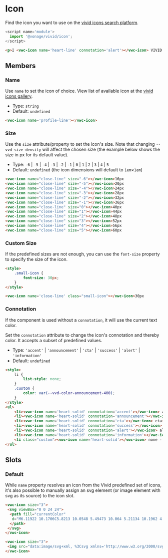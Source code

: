 # Icon

Find the icon you want to use on the [vivid icons search platform](../../designs/icons-gallery).

```js
<script name='module'>
  import '@vonage/vivid/icon';
</script>
```

```html preview
<p>I <vwc-icon name='heart-line' connotation='alert'></vwc-icon> VIVID!</p>
```

## Members

### Name

Use `name` to set the icon of choice.
View list of available icon at the [vivid icons gallery](../../designs/icons-gallery).

- Type: `string`
- Default: `undefined`

```html preview
<vwc-icon name='profile-line'></vwc-icon>
```

### Size

Use the `size` attribute/property to set the icon's size.
Note that changing `--vvd-size-density` will affect the chosen size (the example below shows the size in px for its default value).

- Type: `-6` | `-5` | `-4` | `-3` | `-2` | `-1` | `0` | `1` | `2` | `3` | `4` | `5`
- Default: `undefined` (the icon dimensions will default to `1em`×`1em`)

```html preview
<vwc-icon name="close-line" size="-6"></vwc-icon>16px
<vwc-icon name="close-line" size="-5"></vwc-icon>20px
<vwc-icon name="close-line" size="-4"></vwc-icon>24px
<vwc-icon name="close-line" size="-3"></vwc-icon>28px
<vwc-icon name="close-line" size="-2"></vwc-icon>32px
<vwc-icon name="close-line" size="-1"></vwc-icon>36px
<vwc-icon name="close-line" size="0"></vwc-icon>40px
<vwc-icon name="close-line" size="1"></vwc-icon>44px
<vwc-icon name="close-line" size="2"></vwc-icon>48px
<vwc-icon name="close-line" size="3"></vwc-icon>52px
<vwc-icon name="close-line" size="4"></vwc-icon>56px
<vwc-icon name="close-line" size="5"></vwc-icon>60px
```

### Custom Size

If the predefined sizes are not enough, you can use the `font-size` property to specify the size of the icon.

```html preview
<style>
	.small-icon {
		font-size: 30px;
	}
</style>

<vwc-icon name='close-line' class="small-icon"></vwc-icon>30px
```

### Connotation

If the component is used without a `connotation`, it will use the current text color.

Set the `connotation` attribute to change the icon's connotation and thereby color.
It accepts a subset of predefined values.

- Type: `'accent'` | `'announcement'` | `'cta'` | `'success'` | `'alert'` | `'information'`
- Default: `undefined`

```html preview
<style>
	li {
		list-style: none;
	}
	.custom {
		color: var(--vvd-color-announcement-400);
	}
</style>
<ul>
	<li><vwc-icon name='heart-solid' connotation='accent'></vwc-icon> accent</li>
	<li><vwc-icon name='heart-solid' connotation='announcement'></vwc-icon> announcement</li>
	<li><vwc-icon name='heart-solid' connotation='cta'></vwc-icon> cta</li>
	<li><vwc-icon name='heart-solid' connotation='success'></vwc-icon> success</li>
	<li><vwc-icon name='heart-solid' connotation='alert'></vwc-icon> alert</li>
	<li><vwc-icon name='heart-solid' connotation='information'></vwc-icon> information</li>
	<li class="custom"><vwc-icon name='heart-solid'></vwc-icon> none - using text color</li>
</ul>
```

## Slots

### Default

While `name` property resolves an icon from the Vivid predefined set of icons, it's also possible to manually assign an svg element (or image element with svg as its source) to the icon slot.

```html preview
<vwc-icon size="3"> 
 <svg viewBox="0 0 24 24">
  <path fill="currentColor"
   d="M6.11922 10.1706C5.8213 10.0548 5.49473 10.064 5.21134 10.1962 4.92796 10.3283 4.71098 10.5726 4.60814 10.8752 4.50529 11.1778 4.52501 11.514 4.66295 11.8098L7.61024 18.1303C8.43788 19.9052 9.90708 21.2924 11.6946 21.9868 13.4821 22.6812 15.4416 22.6259 17.1419 21.833L18.5366 21.1827C19.4417 20.7603 20.2431 20.1426 20.8882 19.3702 21.5333 18.5979 22.0073 17.6885 22.2792 16.7017L23.6271 11.8184C23.7189 11.5145 23.7087 11.1844 23.5983 10.8802 23.4878 10.5759 23.2832 10.3147 23.0168 10.1377 22.7339 9.96294 22.4024 9.89734 22.0836 9.95301 21.7647 10.0087 21.48 10.1818 21.2822 10.4405L19.4217 12.8724C19.3395 12.9796 19.2313 13.0626 19.1074 13.1135 18.9835 13.1643 18.848 13.1813 18.7137 13.1629 18.5793 13.1444 18.4507 13.0911 18.34 13.0081 18.2292 12.925 18.1401 12.8149 18.0809 12.6882L14.6545 5.34015C14.5165 5.04433 14.2717 4.81313 13.9737 4.69739 13.6758 4.58166 13.3492 4.59088 13.0658 4.72302 12.7825 4.85517 12.5655 5.09941 12.4626 5.40202 12.3598 5.70464 12.3795 6.04083 12.5175 6.33665L15.118 11.9135 14.4057 12.2457 11.4584 5.92523C11.3204 5.62941 11.0756 5.39821 10.7777 5.28247 10.4797 5.16674 10.1532 5.17596 9.86978 5.3081 9.5864 5.44024 9.36942 5.68449 9.26658 5.9871 9.16373 6.28972 9.18345 6.62591 9.32139 6.92173L12.2687 13.2422 11.5563 13.5744 8.9558 7.99748C8.81786 7.70166 8.57299 7.47045 8.27507 7.35472 7.97715 7.23899 7.65058 7.2482 7.36719 7.38035 7.08381 7.51249 6.86683 7.75674 6.76399 8.05935 6.66114 8.36196 6.68086 8.69816 6.8188 8.99397L9.41935 14.5709 8.70701 14.903 6.79995 10.8133C6.66201 10.5175 6.41714 10.2863 6.11922 10.1706zM17.3109 2.18607C17.4526 1.79684 17.883 1.59615 18.2722 1.73782 20.6132 2.58987 21.8202 5.17835 20.9682 7.51935 20.8265 7.90858 20.3961 8.10927 20.0069 7.9676 19.6177 7.82593 19.417 7.39555 19.5586 7.00632 20.1273 5.44379 19.3217 3.71607 17.7592 3.14736 17.3699 3.00569 17.1692 2.57531 17.3109 2.18607zM4.51646 19.5137C4.37479 19.9029 3.9444 20.1036 3.55517 19.9619 1.21417 19.1099.00714505 16.5214.859199 14.1804 1.00087 13.7912 1.43125 13.5905 1.82048 13.7322 2.20972 13.8738 2.41041 14.3042 2.26874 14.6934 1.70002 16.256 2.50567 17.9837 4.0682 18.5524 4.45743 18.6941 4.65812 19.1245 4.51646 19.5137zM17.0317 3.59159C16.6425 3.44992 16.2121 3.65061 16.0704 4.03984 15.9287 4.42908 16.1294 4.85946 16.5187 5.00113 17.2333 5.26124 17.6018 6.05143 17.3417 6.76607 17.2 7.15531 17.4007 7.58569 17.7899 7.72736 18.1792 7.86903 18.6095 7.66834 18.7512 7.2791 19.2947 5.78599 18.5248 4.13504 17.0317 3.59159zM5.75684 17.6599C5.61517 18.0492 5.18479 18.2499 4.79556 18.1082 3.30245 17.5647 2.5326 15.9138 3.07604 14.4207 3.21771 14.0315 3.6481 13.8308 4.03733 13.9724 4.42656 14.1141 4.62725 14.5445 4.48558 14.9337 4.22547 15.6484 4.59395 16.4386 5.30859 16.6987 5.69782 16.8403 5.89851 17.2707 5.75684 17.6599z">
  </path>
 </svg>
</vwc-icon>

<vwc-icon size="3"> 
 <img src="data:image/svg+xml, %3Csvg xmlns='http://www.w3.org/2000/svg' viewBox='0 0 24 24'%3E%3Cpath fill='currentColor' d='M6.11922 10.1706C5.8213 10.0548 5.49473 10.064 5.21134 10.1962 4.92796 10.3283 4.71098 10.5726 4.60814 10.8752 4.50529 11.1778 4.52501 11.514 4.66295 11.8098L7.61024 18.1303C8.43788 19.9052 9.90708 21.2924 11.6946 21.9868 13.4821 22.6812 15.4416 22.6259 17.1419 21.833L18.5366 21.1827C19.4417 20.7603 20.2431 20.1426 20.8882 19.3702 21.5333 18.5979 22.0073 17.6885 22.2792 16.7017L23.6271 11.8184C23.7189 11.5145 23.7087 11.1844 23.5983 10.8802 23.4878 10.5759 23.2832 10.3147 23.0168 10.1377 22.7339 9.96294 22.4024 9.89734 22.0836 9.95301 21.7647 10.0087 21.48 10.1818 21.2822 10.4405L19.4217 12.8724C19.3395 12.9796 19.2313 13.0626 19.1074 13.1135 18.9835 13.1643 18.848 13.1813 18.7137 13.1629 18.5793 13.1444 18.4507 13.0911 18.34 13.0081 18.2292 12.925 18.1401 12.8149 18.0809 12.6882L14.6545 5.34015C14.5165 5.04433 14.2717 4.81313 13.9737 4.69739 13.6758 4.58166 13.3492 4.59088 13.0658 4.72302 12.7825 4.85517 12.5655 5.09941 12.4626 5.40202 12.3598 5.70464 12.3795 6.04083 12.5175 6.33665L15.118 11.9135 14.4057 12.2457 11.4584 5.92523C11.3204 5.62941 11.0756 5.39821 10.7777 5.28247 10.4797 5.16674 10.1532 5.17596 9.86978 5.3081 9.5864 5.44024 9.36942 5.68449 9.26658 5.9871 9.16373 6.28972 9.18345 6.62591 9.32139 6.92173L12.2687 13.2422 11.5563 13.5744 8.9558 7.99748C8.81786 7.70166 8.57299 7.47045 8.27507 7.35472 7.97715 7.23899 7.65058 7.2482 7.36719 7.38035 7.08381 7.51249 6.86683 7.75674 6.76399 8.05935 6.66114 8.36196 6.68086 8.69816 6.8188 8.99397L9.41935 14.5709 8.70701 14.903 6.79995 10.8133C6.66201 10.5175 6.41714 10.2863 6.11922 10.1706zM17.3109 2.18607C17.4526 1.79684 17.883 1.59615 18.2722 1.73782 20.6132 2.58987 21.8202 5.17835 20.9682 7.51935 20.8265 7.90858 20.3961 8.10927 20.0069 7.9676 19.6177 7.82593 19.417 7.39555 19.5586 7.00632 20.1273 5.44379 19.3217 3.71607 17.7592 3.14736 17.3699 3.00569 17.1692 2.57531 17.3109 2.18607zM4.51646 19.5137C4.37479 19.9029 3.9444 20.1036 3.55517 19.9619 1.21417 19.1099.00714505 16.5214.859199 14.1804 1.00087 13.7912 1.43125 13.5905 1.82048 13.7322 2.20972 13.8738 2.41041 14.3042 2.26874 14.6934 1.70002 16.256 2.50567 17.9837 4.0682 18.5524 4.45743 18.6941 4.65812 19.1245 4.51646 19.5137zM17.0317 3.59159C16.6425 3.44992 16.2121 3.65061 16.0704 4.03984 15.9287 4.42908 16.1294 4.85946 16.5187 5.00113 17.2333 5.26124 17.6018 6.05143 17.3417 6.76607 17.2 7.15531 17.4007 7.58569 17.7899 7.72736 18.1792 7.86903 18.6095 7.66834 18.7512 7.2791 19.2947 5.78599 18.5248 4.13504 17.0317 3.59159zM5.75684 17.6599C5.61517 18.0492 5.18479 18.2499 4.79556 18.1082 3.30245 17.5647 2.5326 15.9138 3.07604 14.4207 3.21771 14.0315 3.6481 13.8308 4.03733 13.9724 4.42656 14.1141 4.62725 14.5445 4.48558 14.9337 4.22547 15.6484 4.59395 16.4386 5.30859 16.6987 5.69782 16.8403 5.89851 17.2707 5.75684 17.6599z'%3E%3C/path%3E%3C/svg%3E">
</vwc-icon>
```
